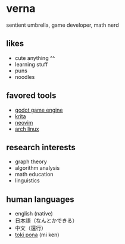 # verna

sentient umbrella, game developer, math nerd

## likes
- cute anything ^^
- learning stuff
- puns
- noodles

## favored tools
- [godot game engine](https://godotengine.org/)
- [krita](https://krita.org/en/)
- [neovim](https://neovim.io/)
- [arch linux](https://archlinux.org/)

## research interests
- graph theory
- algorithm analysis
- math education
- linguistics

## human languages
- english (native)
- 日本語（なんとかできる）
- 中文（還行）
- [toki pona](https://tokipona.org/) (mi ken)
